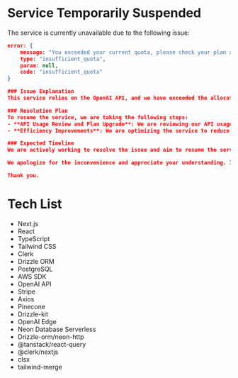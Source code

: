 # Service Temporarily Suspended

The service is currently unavailable due to the following issue:

```json
error: {
    message: "You exceeded your current quota, please check your plan and billing details. For more information on this error, read the docs: https://platform.openai.com/docs/guides/error-codes/api-errors.",
    type: "insufficient_quota",
    param: null,
    code: "insufficient_quota"
}

### Issue Explanation
This service relies on the OpenAI API, and we have exceeded the allocated API usage quota. As a result, we are unable to process any further requests at this time.

### Resolution Plan
To resume the service, we are taking the following steps:
- **API Usage Review and Plan Upgrade**: We are reviewing our API usage and will upgrade the plan to accommodate increased demand.
- **Efficiency Improvements**: We are optimizing the service to reduce unnecessary API calls and enhance stability.

### Expected Timeline
We are actively working to resolve the issue and aim to resume the service as soon as possible. Updates will be shared through this document or other official channels.

We apologize for the inconvenience and appreciate your understanding. If you have any questions or concerns, please feel free to reach out.

Thank you.
```

# Tech List

-   Next.js
-   React
-   TypeScript
-   Tailwind CSS
-   Clerk
-   Drizzle ORM
-   PostgreSQL
-   AWS SDK
-   OpenAI API
-   Stripe
-   Axios
-   Pinecone
-   Drizzle-kit
-   OpenAI Edge
-   Neon Database Serverless
-   Drizzle-orm/neon-http
-   @tanstack/react-query
-   @clerk/nextjs
-   clsx
-   tailwind-merge
```
